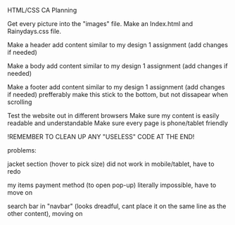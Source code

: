 HTML/CSS CA Planning

Get every picture into the "images" file.
Make an Index.html and Rainydays.css file.

Make a header
add content similar to my design 1 assignment (add changes if needed)

Make a body
add content similar to my design 1 assignment (add changes if needed)

Make a footer
add content similar to my design 1 assignment (add changes if needed) prefferably make this stick to the bottom, but not dissapear when scrolling


Test the website out in different browsers
Make sure my content is easily readable and understandable
Make sure every page is phone/tablet friendly

!REMEMBER TO CLEAN UP ANY "USELESS" CODE AT THE END!


problems:

jacket section (hover to pick size) did not work in mobile/tablet, have to redo

my items payment method (to open pop-up) literally impossible, have to move on

search bar in "navbar" (looks dreadful, cant place it on the same line as the other content), moving on

